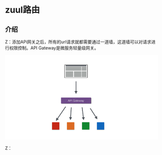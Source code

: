 # zuul路由

## 介绍

Z：添加APi网关之后，所有的url请求就都需要通过一道墙，这道墙可以对请求进行权限控制。API Gateway是微服务轻量级网关。   

   ![img](../imgs/g01.png)  

Z：  

  

